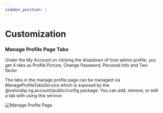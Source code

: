 ```yaml
---
sidebar_position: 1
---
```


# Customization

### Manage Profile Page Tabs

Under the My Account on clicking the dropdown of host admin profile, you get 4 tabs as Profile Picture, Change Password, Personal Info and Two factor

The tabs in the manage profile page can be managed via ManageProfileTabsService which is exposed by the @volo/abp.ng.account/public/config package. You can add, remove, or edit a tab with using this service.

![Manage Profile Page](https://raaghustorageaccount.blob.core.windows.net/raaghu-docs/my-account.png)
